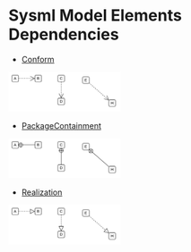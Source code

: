 # Sysml Model Elements Dependencies


- [Conform](./conform.md)  
<img src="./conform.png" width="200"/>

- [PackageContainment](./package-containment.md)  
<img src="./package-containment.png" width="200"/>

- [Realization](./realization.md)  
<img src="./realization.png" width="200"/>
